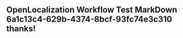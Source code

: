 <properties
ms.topic="hero-topic"
ms.test1="hero-topic"
ms.test2="test"/>

## OpenLocalization Workflow Test MarkDown 6a1c13c4-629b-4374-8bcf-93fc74e3c310 thanks!
